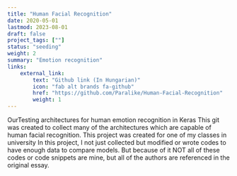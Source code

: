 ```yaml
---
title: "Human Facial Recognition"
date: 2020-05-01
lastmod: 2023-08-01
draft: false
project_tags: [""]
status: "seeding"
weight: 2
summary: "Emotion recognition"
links:
    external_link:
        text: "Github link (In Hungarian)"
        icon: "fab alt brands fa-github"
        href: "https://github.com/Paralike/Human-Facial-Recognition"
        weight: 1
---
```

OurTesting architectures for human emotion recognition in Keras This git was created to collect many of the architectures which are capable of human facial recognition. This project was created for one of my classes in university In this project, I not just collected but modified or wrote codes to have enough data to compare models. But because of it NOT all of these codes or code snippets are mine, but all of the authors are referenced in the original essay.